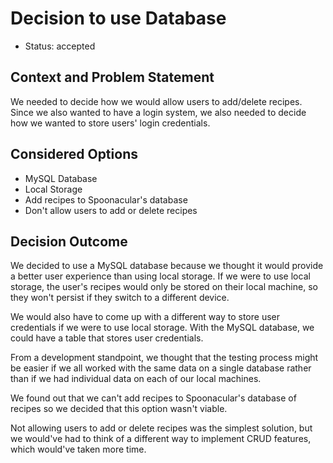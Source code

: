 # Decision to use Database
* Status: accepted

## Context and Problem Statement
We needed to decide how we would allow users to add/delete recipes. Since we also wanted to have a login system, we also needed to decide how we wanted to store users' login credentials. 

## Considered Options
* MySQL Database
* Local Storage
* Add recipes to Spoonacular's database
* Don't allow users to add or delete recipes

## Decision Outcome
We decided to use a MySQL database because we thought it would provide a better user experience than using local storage. If we were to use local storage, the user's recipes would only be stored on their local machine, so they won't persist if they switch to a different device.  

We would also have to come up with a different way to store user credentials if we were to use local storage. With the MySQL database, we could have a table that stores user credentials.  

From a development standpoint, we thought that the testing process might be easier if we all worked with the same data on a single database rather than if we had individual data on each of our local machines. 

We found out that we can't add recipes to Spoonacular's database of recipes so we decided that this option wasn't viable. 

Not allowing users to add or delete recipes was the simplest solution, but we would've had to think of a different way to implement CRUD features, which would've taken more time. 